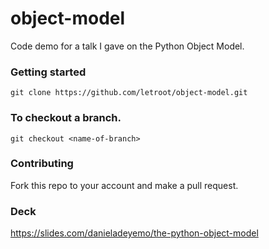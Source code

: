 # object-model
Code demo for a talk I gave on the Python Object Model.

### Getting started
`git clone https://github.com/letroot/object-model.git`

### To checkout a branch.  
`git checkout <name-of-branch>`

### Contributing
Fork this repo to your account and make a pull request.

### Deck
https://slides.com/danieladeyemo/the-python-object-model

